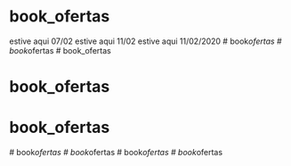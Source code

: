 # book_ofertas
 
estive aqui 07/02
estive aqui 11/02
estive aqui 11/02/2020
#   b o o k _ o f e r t a s  
 #   b o o k _ o f e r t a s  
 # book_ofertas
# book_ofertas
# book_ofertas
#   b o o k _ o f e r t a s  
 #   b o o k _ o f e r t a s  
 #   b o o k _ o f e r t a s  
 #   b o o k _ o f e r t a s  
 